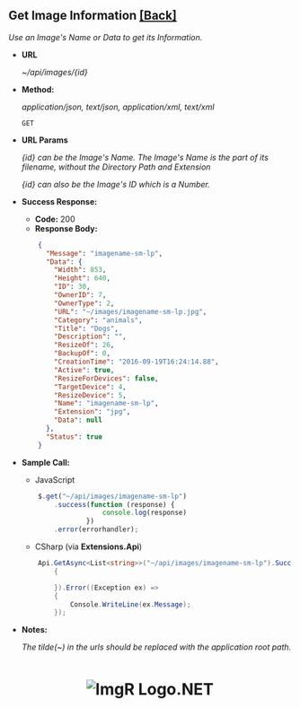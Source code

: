 ﻿**Get Image Information** [[Back]](Api-Docs.md)
----

_Use an Image's Name or Data to get its Information._


* **URL**

  _~/api/images/\{id}_

* **Method:**
  
  _application/json, text/json, application/xml, text/xml_

  `GET`


*  **URL Params**

   _\{id} can be the Image's Name. The Image's Name is the part of its filename, without the Directory Path and Extension_

   _\{id} can also be the Image's ID which is a Number._ 


* **Success Response:**

  * **Code:** 200 <br />
  *  **Response Body:** 

    ```json
        {
          "Message": "imagename-sm-lp",
          "Data": {
            "Width": 853,
            "Height": 640,
            "ID": 30,
            "OwnerID": 7,
            "OwnerType": 2,
            "URL": "~/images/imagename-sm-lp.jpg",
            "Category": "animals",
            "Title": "Dogs",
            "Description": "",
            "ResizeOf": 26,
            "BackupOf": 0,
            "CreationTime": "2016-09-19T16:24:14.88",
            "Active": true,
            "ResizeForDevices": false,
            "TargetDevice": 4,
            "ResizeDevice": 5,
            "Name": "imagename-sm-lp",
            "Extension": "jpg",
            "Data": null
          },
          "Status": true
        }
    ```

* **Sample Call:**

    - JavaScript
    ```js
        $.get("~/api/images/imagename-sm-lp")
            .success(function (response) {
                        console.log(response)
                    })
            .error(errorhandler);
    ```

    - CSharp (via **Extensions.Api**)
    ```csharp
        Api.GetAsync<List<string>>("~/api/images/imagename-sm-lp").Success((response) =>
            {

            }).Error((Exception ex) =>
            {
                Console.WriteLine(ex.Message);
            });
    ```

* **Notes:**

  _The tilde(~) in the urls should be replaced with the application root path._ 

<div style="text-align:center;margin-top:50px;">

# ![ImgR Logo](https://github.com/mykeels/ImgR/blob/master/ImgR/Content/logo.png?raw=true).NET

</div>